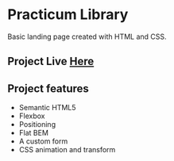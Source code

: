 # Practicum Library

Basic landing page created with HTML and CSS. 

## Project Live  [Here](https://chrisabreu01.github.io/web_project_1/)

## Project features

- Semantic HTML5
- Flexbox
- Positioning
- Flat BEM
- A custom form
- CSS animation and transform
